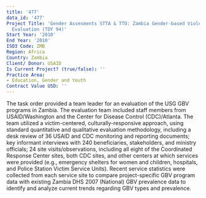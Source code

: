 ```yaml
---
title: '477'
data_id: '477'
Project Title: 'Gender Assesments STTA & TTO: Zambia Gender-based Violence Program
  Evaluation (TDY 94)'
Start Year: '2010'
End Year: '2010'
ISO3 Code: ZMB
Region: Africa
Country: Zambia
Client/ Donor: USAID
Is Current Project? (true/false): ''
Practice Area:
- Education, Gender and Youth
Contract Value USD: ''
---
```


The task order provided a team leader for an evaluation of the USG GBV programs in Zambia. The evaluation team included staff members from USAID/Washington and the Center for Disease Control (CDC)/Atlanta. The team utilized a victim-centered, culturally-responsive approach, using standard quantitative and qualitative evaluation methodology, including a desk review of 36 USAID and CDC monitoring and reporting documents; key informant interviews with 240 beneficiaries, stakeholders, and ministry officials; 24 site visits/observations, including all eight of the Coordinated Response Center sites, both CDC sites, and other centers at which services were provided (e.g., emergency shelters for women and children, hospitals, and Police Station Victim Service Units). Recent service statistics were collected from each service site to compare project-specific GBV program data with existing Zambia DHS 2007 (National) GBV prevalence data to identify and analyze current trends regarding GBV types and prevalence.